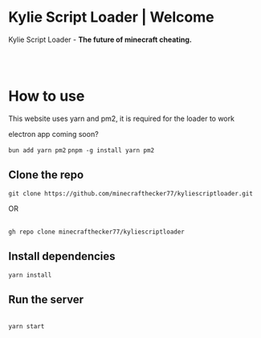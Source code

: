 <div>
<h1>Kylie Script Loader | Welcome</h1>
<p>Kylie Script Loader - <strong>The future of minecraft cheating.</strong></p><br><br>
<h1>How to use</h1>
<p>This website uses yarn and pm2, it is required for the loader to work</p>
<p>electron app coming soon?<p>
<code>bun add yarn pm2</code>
<code>pnpm -g install yarn pm2 </code><br>
<h2>Clone the repo</h2>
<code>git clone https://github.com/minecrafthecker77/kyliescriptloader.git</code>
<p>OR</p><br>
<code>gh repo clone minecrafthecker77/kyliescriptloader</code><br>
<h2>Install dependencies</h2>
<code>yarn install</code>
<h2>Run the server</h2><br>
<code>yarn start</code><br>
</div>
